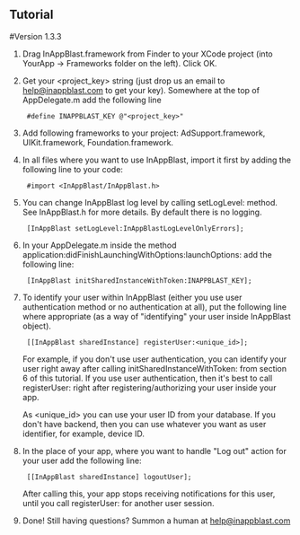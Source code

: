 ## Tutorial
#Version 1.3.3

1. Drag InAppBlast.framework from Finder to your XCode project (into YourApp -> Frameworks folder on the left). Click OK.

2. Get your \<project_key\> string (just drop us an email to help@inappblast.com to get your key). Somewhere at the top of AppDelegate.m add the following line


		#define INAPPBLAST_KEY @"<project_key>"


3. Add following frameworks to your project: AdSupport.framework, UIKit.framework, Foundation.framework.

4. In all files where you want to use InAppBlast, import it first by adding the following line to your code:

		#import <InAppBlast/InAppBlast.h>

5. You can change InAppBlast log level by calling setLogLevel: method. See InAppBlast.h for more details. By default there is no logging.

		[InAppBlast setLogLevel:InAppBlastLogLevelOnlyErrors];

6. In your AppDelegate.m inside the method application:didFinishLaunchingWithOptions:launchOptions: add the following line:

		[InAppBlast initSharedInstanceWithToken:INAPPBLAST_KEY];

7. To identify your user within InAppBlast (either you use user authentication method or no authentication at all), put the following line where appropriate (as a way of "identifying" your user inside InAppBlast object).

		[[InAppBlast sharedInstance] registerUser:<unique_id>];

	For example, if you don't use user authentication, you can identify your user right away after calling initSharedInstanceWithToken: from section 6 of this tutorial. If you use user authentication, then it's best to call registerUser: right after registering/authorizing your user inside your app.

	As \<unique_id\> you can use your user ID from your database. If you don't have backend, then you can use whatever you want as user identifier, for example, device ID.

8. In the place of your app, where you want to handle "Log out" action for your user add the following line:

		[[InAppBlast sharedInstance] logoutUser];

	After calling this, your app stops receiving notifications for this user, until you call registerUser: for another user session.

9. Done! Still having questions? Summon a human at help@inappblast.com
